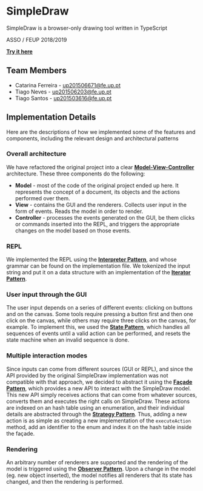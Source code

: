 # SimpleDraw

SimpleDraw is a browser-only drawing tool written in TypeScript

ASSO / FEUP 2018/2019

[**Try it here**](https://tiagolascasas.github.io/FEUP-ASSO/)

## Team Members

*  Catarina Ferreira - up201506671@fe.up.pt
*  Tiago Neves - up201506203@fe.up.pt
*  Tiago Santos - up201503616@fe.up.pt

## Implementation Details

Here are the descriptions of how we implemented some of the features and components, including the relevant design and architectural patterns

### Overall architecture

We have refactored the original project into a clear [**Model-View-Controller**](https://en.wikipedia.org/wiki/Model%E2%80%93view%E2%80%93controller) architecture. These three components do the following:

*  **Model** - most of the code of the original project ended up here. It represents the concept of a document, its objects and the actions performed over them.
*  **View** - contains the GUI and the renderers. Collects user input in the form of events. Reads the model in order to render.
*  **Controller** - processes the events generated on the GUI, be them clicks or commands inserted into the REPL, and triggers the appropriate changes on the model based on those events.

### REPL

We implemented the REPL using the [**Interpreter Pattern**](https://en.wikipedia.org/wiki/Interpreter_pattern), and whose grammar can be found
on the implementation file. We tokenized the input string and put it on a data structure with an implementation of the [**Iterator Pattern**](https://en.wikipedia.org/wiki/Iterator_pattern).

### User input through the GUI

The user input depends on a series of different events: clicking on buttons and on the canvas. Some tools require pressing a button first and then one click on the canvas,
while others may require three clicks on the canvas, for example. To implement this, we used the [**State Pattern**](https://en.wikipedia.org/wiki/State_pattern), which handles all sequences of events until a valid action can be performed, and resets the state machine when an invalid sequence is done.

### Multiple interaction modes

Since inputs can come from different sources (GUI or REPL), and since the API provided by the original SimpleDraw implementation was not compatible with that approach, we decided to abstract it using the [**Façade Pattern**](https://en.wikipedia.org/wiki/Facade_pattern), which provides a new API to interact with the SimpleDraw model. This new API simply receives actions that can come from whatever sources, converts them and executes the right calls on SimpleDraw. These actions are indexed on an hash table using an enumeration, and their individual details are abstracted through the [**Strategy Pattern**](https://en.wikipedia.org/wiki/Strategy_pattern). Thus, adding a new action is as simple as creating a new implementation of the ```executeAction``` method, add an identifier to the enum and index it on the hash table inside the façade.

### Rendering

An arbitrary number of renderers are supported and the rendering of the model is triggered using the [**Observer Pattern**](https://en.wikipedia.org/wiki/Observer_pattern). Upon a change in the model (eg. new object inserted), the model notifies all renderers that its state has changed, and then the rendering is performed.
